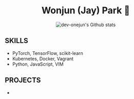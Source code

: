 <h1 align="center">Wonjun (Jay) Park 👋</h1>

<p align="center"><img alt="dev-onejun's Github stats" src="http://github-readme-stats-dev-onejun.vercel.app/api?username=dev-onejun&show_icons=true&theme=dark" /></p>

## SKILLS

* PyTorch, TensorFlow, scikit-learn
* Kubernetes, Docker, Vagrant
* Python, JavaScript, VIM

## PROJECTS

* 
